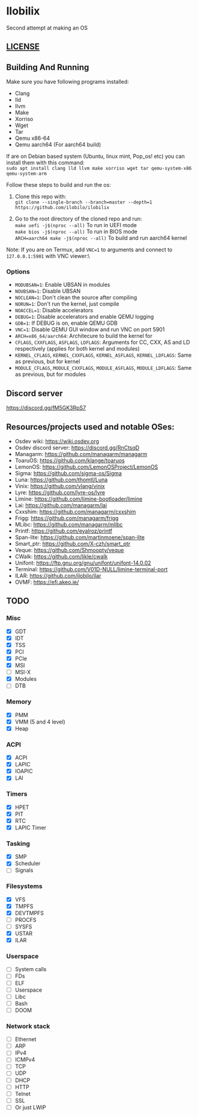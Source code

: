 <!-- # Kernel project v2 -->
<!-- # MINUX Is Not Unix -->
<!-- # MOSINUX OS Is Not Unix -->
# Ilobilix
Second attempt at making an OS

## [LICENSE](LICENSE)

## Building And Running

Make sure you have following programs installed:
* Clang
* lld
* llvm
* Make
* Xorriso
* Wget
* Tar
* Qemu x86-64
* Qemu aarch64 (For aarch64 build)

If are on Debian based system (Ubuntu, linux mint, Pop_os! etc) you can install them with this command:\
``sudo apt install clang lld llvm make xorriso wget tar qemu-system-x86 qemu-system-arm``

Follow these steps to build and run the os:
1. Clone this repo with:\
``git clone --single-branch --branch=master --depth=1 https://github.com/ilobilo/ilobilix``

2. Go to the root directory of the cloned repo and run:\
``make uefi -j$(nproc --all)`` To run in UEFI mode\
``make bios -j$(nproc --all)`` To run in BIOS mode\
``ARCH=aarch64 make -j$(nproc --all)`` To build and run aarch64 kernel

Note: If you are on Termux, add ``VNC=1`` to arguments and connect to ``127.0.0.1:5901`` with VNC viewer:\

### Options
* ``MODUBSAN=1``: Enable UBSAN in modules
* ``NOUBSAN=1``: Disable UBSAN
* ``NOCLEAN=1``: Don't clean the source after compiling
* ``NORUN=1``: Don't run the kernel, just compile
* ``NOACCEL=1``: Disable accelerators
* ``DEBUG=1``: Disable accelerators and enable QEMU logging
* ``GDB=1``: If DEBUG is on, enable QEMU GDB
* ``VNC=1``: Disable QEMU GUI window and run VNC on port 5901
* ``ARCH=x86_64/aarch64``: Architecure to build the kernel for
* ``CFLAGS``, ``CXXFLAGS``, ``ASFLAGS``, ``LDFLAGS``: Arguments for CC, CXX, AS and LD respectively (applies for both kernel and modules)
* ``KERNEL_CFLAGS``, ``KERNEL_CXXFLAGS``, ``KERNEL_ASFLAGS``, ``KERNEL_LDFLAGS``: Same as previous, but for kernel
* ``MODULE_CFLAGS``, ``MODULE_CXXFLAGS``, ``MODULE_ASFLAGS``, ``MODULE_LDFLAGS``: Same as previous, but for modules

## Discord server
https://discord.gg/fM5GK3RpS7

## Resources/projects used and notable OSes:
* Osdev wiki: https://wiki.osdev.org
* Osdev discord server: https://discord.gg/RnCtsqD
* Managarm: https://github.com/managarm/managarm
* ToaruOS: https://github.com/klange/toaruos
* LemonOS: https://github.com/LemonOSProject/LemonOS
* Sigma: https://github.com/sigma-os/Sigma
* Luna: https://github.com/thomtl/Luna
* Vinix: https://github.com/vlang/vinix
* Lyre: https://github.com/lyre-os/lyre
* Limine: https://github.com/limine-bootloader/limine
* Lai: https://github.com/managarm/lai
* Cxxshim: https://github.com/managarm/cxxshim
* Frigg: https://github.com/managarm/frigg
* MLibc: https://github.com/managarm/mlibc
* Printf: https://github.com/eyalroz/printf
* Span-lite: https://github.com/martinmoene/span-lite
* Smart_ptr: https://github.com/X-czh/smart_ptr
* Veque: https://github.com/Shmoopty/veque
* CWalk: https://github.com/likle/cwalk
* Unifont: https://ftp.gnu.org/gnu/unifont/unifont-14.0.02
* Terminal: https://github.com/V01D-NULL/limine-terminal-port
* ILAR: https://github.com/ilobilo/ilar
* OVMF: https://efi.akeo.ie/


## TODO

### Misc
- [x] GDT
- [x] IDT
- [x] TSS
- [x] PCI
- [x] PCIe
- [x] MSI
- [ ] MSI-X
- [x] Modules
- [ ] DTB

### Memory
- [x] PMM
- [x] VMM (5 and 4 level)
- [x] Heap

### ACPI
- [x] ACPI
- [x] LAPIC
- [x] IOAPIC
- [x] LAI

<!-- ### Device drivers
#### Audio
- [ ] PC speaker
- [ ] AC97
- [ ] SB16

#### I/O
- [ ] PS/2 Keyboard
- [ ] PS/2 Mouse
- [x] COM

#### VMs
- [ ] VMWare Tools
- [ ] VBox Guest Additions
- [ ] Virtio

#### Storage
- [ ] FDC
- [ ] IDE
- [ ] SATA
- [ ] NVMe
- [ ] Virtio block

#### Network
- [ ] RTL8139
- [ ] RTL8169
- [ ] E1000
- [ ] Virtio network

#### USB
- [ ] UHCI
- [ ] OHCI
- [ ] EHCI
- [ ] XHCI -->

### Timers
- [x] HPET
- [x] PIT
- [x] RTC
- [x] LAPIC Timer

### Tasking
- [x] SMP
- [x] Scheduler
- [ ] Signals

<!-- ### Partition tables
- [ ] MBR
- [ ] GPT -->

### Filesystems
- [x] VFS
- [x] TMPFS
- [x] DEVTMPFS
- [ ] PROCFS
- [ ] SYSFS
- [x] USTAR
- [x] ILAR
<!-- - [ ] Ext2
- [ ] Fat32
- [ ] ISO9660
- [ ] NTFS -->

### Userspace
- [ ] System calls
- [ ] FDs
- [ ] ELF
- [ ] Userspace
- [ ] Libc
- [ ] Bash
- [ ] DOOM

### Network stack
- [ ] Ethernet
- [ ] ARP
- [ ] IPv4
- [ ] ICMPv4
- [ ] TCP
- [ ] UDP
- [ ] DHCP
- [ ] HTTP
- [ ] Telnet
- [ ] SSL
- [ ] Or just LWIP